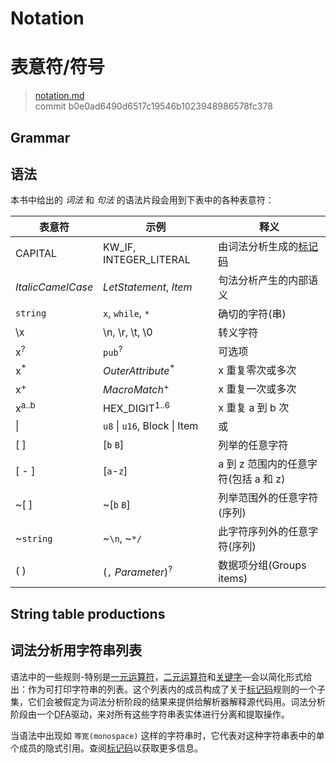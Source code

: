 # Notation
# 表意符/符号

>[notation.md](https://github.com/rust-lang/reference/blob/master/src/notation.md)\
>commit b0e0ad6490d6517c19546b1023948986578fc378

## Grammar
## 语法

本书中给出的 *词法* 和 *句法* 的语法片段会用到下表中的各种表意符：

| 表意符             | 示例                      | 释义                                 
|-------------------|-------------------------------|--------------------------------|
| CAPITAL           | KW_IF, INTEGER_LITERAL        | 由词法分析生成的[标记码](token)|
| _ItalicCamelCase_ | _LetStatement_, _Item_        | 句法分析产生的内部语义           |
| `string`          | `x`, `while`, `*`             | 确切的字符(串)                   |
| \\x               | \\n, \\r, \\t, \\0            | 转义字符                        |
| x<sup>?</sup>     | `pub`<sup>?</sup>             | 可选项                          |
| x<sup>\*</sup>    | _OuterAttribute_<sup>\*</sup> | x 重复零次或多次                  |
| x<sup>+</sup>     |  _MacroMatch_<sup>+</sup>     | x 重复一次或多次                  |
| x<sup>a..b</sup>  | HEX_DIGIT<sup>1..6</sup>      | x 重复 a 到 b 次                 |
| \|                | `u8` \| `u16`, Block \| Item  | 或                              |
| [ ]               | [`b` `B`]                     | 列举的任意字符                    |
| [ - ]             | [`a`-`z`]                     | a 到 z 范围内的任意字符(包括 a 和 z)|
| ~[ ]              | ~[`b` `B`]                    | 列举范围外的任意字符(序列)          |
| ~`string`         | ~`\n`, ~`*/`                  | 此字符序列外的任意字符(序列)        |
| ( )               | (`,` _Parameter_)<sup>?</sup> | 数据项分组(Groups items)       |

## String table productions
## 词法分析用字符串列表

语法中的一些规则-特别是[一元运算符]，[二元运算符]和[关键字]—会以简化形式给出：作为可打印字符串的列表。这个列表内的成员构成了关于[标记码]规则的一个子集，它们会被假定为词法分析阶段的结果来提供给解析器解释源代码用。词法分析阶段由一个<abbr title="确定性有限自动机(Deterministic Finite Automaton)">DFA</abbr>驱动，来对所有这些字符串表实体进行分离和提取操作。

当语法中出现如 `等宽(monospace)` 这样的字符串时，它代表对这种字符串表中的单个成员的隐式引用。查阅[标记码]以获取更多信息。

[二元运算符]: expressions/operator-expr.md#arithmetic-and-logical-binary-operators
[关键字]: keywords.md
[标记码]: tokens.md
[一元运算符]: expressions/operator-expr.md#borrow-operators
